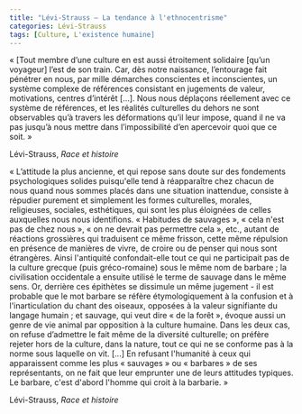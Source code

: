 ```yaml
---
title: "Lévi-Strauss – La tendance à l'ethnocentrisme"
categories: Lévi-Strauss
tags: [Culture, L'existence humaine]
---
```


« [Tout membre d’une culture en est aussi étroitement solidaire [qu’un voyageur] l’est de son train. Car, dès notre naissance, l’entourage fait pénétrer en nous, par mille démarches conscientes et inconscientes, un système complexe de références consistant en jugements de valeur, motivations, centres d’intérêt […]. Nous nous déplaçons réellement avec ce système de références, et les réalités culturelles du dehors ne sont observables qu’à travers les déformations qu’il leur impose, quand il ne va pas jusqu’à nous mettre dans l’impossibilité d’en apercevoir quoi que ce soit. »

Lévi-Strauss, _Race et histoire_

« L’attitude la plus ancienne, et qui repose sans doute sur des fondements psychologiques solides puisqu'elle tend à réapparaître chez chacun de nous quand nous sommes placés dans une situation inattendue, consiste à répudier purement et simplement les formes culturelles, morales, religieuses, sociales, esthétiques, qui sont les plus éloignées de celles auxquelles nous nous identifions. « Habitudes de sauvages », « cela n'est pas de chez nous », « on ne devrait pas permettre cela », etc., autant de réactions grossières qui traduisent ce même frisson, cette même répulsion en présence de manières de vivre, de croire ou de penser qui nous sont étrangères.  Ainsi l'antiquité confondait-elle tout ce qui ne participait pas de la culture grecque (puis gréco-romaine) sous le même nom de barbare ; la civilisation occidentale a ensuite utilisé le terme de sauvage dans le même sens. Or, derrière ces épithètes se dissimule un même jugement - il est probable que le mot barbare se réfère étymologiquement à la confusion et à l'inarticulation du chant des oiseaux, opposées à la valeur signifiante du langage humain ; et sauvage, qui veut dire « de la forêt », évoque aussi un genre de vie animal par opposition à la culture humaine. Dans les deux cas, on refuse d’admettre le fait même de la diversité culturelle; on préfère rejeter hors de la culture, dans la nature, tout ce qui ne se conforme pas à la norme sous laquelle on vit. [...]  En refusant l'humanité à ceux qui apparaissent comme les plus « sauvages » ou « barbares » de ses représentants, on ne fait que leur emprunter une de leurs attitudes typiques. Le barbare, c'est d'abord l'homme qui croit à la barbarie. »

Lévi-Strauss, _Race et histoire_
